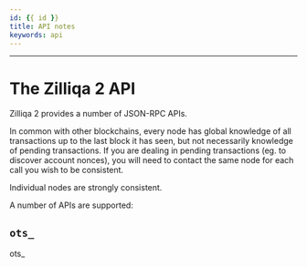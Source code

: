 ```yaml
---
id: {{ id }}
title: API notes
keywords: api
---
```

---

# The Zilliqa 2 API

Zilliqa 2 provides a number of JSON-RPC APIs. 

In common with other blockchains, every node has global knowledge of
all transactions up to the last block it has seen, but not necessarily
knowledge of pending transactions. If you are dealing in pending
transactions (eg. to discover account nonces), you will need to
contact the same node for each call you wish to be consistent.

Individual nodes are strongly consistent.

A number of APIs are supported:

## `ots_`

ots_


